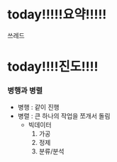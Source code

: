 # today!!!!!요약!!!!!

쓰레드

# today!!!!진도!!!!

### 병행과 병렬
- 병행 : 같이 진행
- 병렬 : 큰 하나의 작업을 쪼개서 돌림
	- 빅데이터 
		1. 가공
		2. 정제
		3. 분류/분석
<!--stackedit_data:
eyJoaXN0b3J5IjpbLTEwMTAzNTg2NjYsMTg3NzQxNDNdfQ==
-->